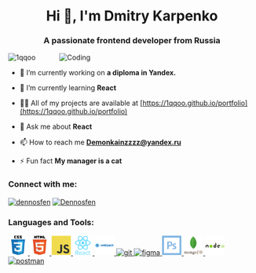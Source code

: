 <h1 align="center">Hi 👋, I'm Dmitry Karpenko</h1>
<h3 align="center">A passionate frontend developer from Russia</h3>
<img align="right" alt="Coding" width="400" src="https://media.tenor.com/LSDeBe2JAfoAAAAC/cat-coding.gif"

<p align="left"> <img src="https://komarev.com/ghpvc/?username=1qqoo&label=Profile%20views&color=0e75b6&style=flat" alt="1qqoo" /> </p>

- 🔭 I’m currently working on **a diploma in Yandex.**

- 🌱 I’m currently learning **React**

- 👨‍💻 All of my projects are available at [https://1qqoo.github.io/portfolio](https://1qqoo.github.io/portfolio)

- 💬 Ask me about **React**

- 📫 How to reach me **Demonkainzzzz@yandex.ru**

- ⚡ Fun fact **My manager is a cat**

<h3 align="left">Connect with me:</h3>
<p align="left">
<a href="https://instagram.com/dennosfen" target="_blank"><img align="center" src="https://raw.githubusercontent.com/rahuldkjain/github-profile-readme-generator/master/src/images/icons/Social/instagram.svg" alt="dennosfen" height="30" width="40" /></a>
<a href="https://t.me/Dennosfen" target="_blank"><img align="center" src="https://cdn.worldvectorlogo.com/logos/telegram-1.svg" alt="Dennosfen" height="30" width="30" /></a>
</p>

<h3 align="left">Languages and Tools:</h3>
<p align="left"> <a href="https://www.w3schools.com/css/" target="_blank" rel="noreferrer"> <img src="https://raw.githubusercontent.com/devicons/devicon/master/icons/css3/css3-original-wordmark.svg" alt="css3" width="40" height="40"/> <a href="https://www.w3.org/html/" target="_blank" rel="noreferrer"> <img src="https://raw.githubusercontent.com/devicons/devicon/master/icons/html5/html5-original-wordmark.svg" alt="html5" width="40" height="40"/> </a> <a href="https://developer.mozilla.org/en-US/docs/Web/JavaScript" target="_blank" rel="noreferrer"> <img src="https://raw.githubusercontent.com/devicons/devicon/master/icons/javascript/javascript-original.svg" alt="javascript" width="40" height="40"/> </a> <a href="https://reactjs.org/" target="_blank" rel="noreferrer"> <img src="https://raw.githubusercontent.com/devicons/devicon/master/icons/react/react-original-wordmark.svg" alt="react" width="40" height="40"/> </a> <a href="https://webpack.js.org" target="_blank" rel="noreferrer"> <img src="https://raw.githubusercontent.com/devicons/devicon/d00d0969292a6569d45b06d3f350f463a0107b0d/icons/webpack/webpack-original-wordmark.svg" alt="webpack" width="40" height="40"/> </a> <a href="https://git-scm.com/" target="_blank" rel="noreferrer"> <img src="https://www.vectorlogo.zone/logos/git-scm/git-scm-icon.svg" alt="git" width="40" height="40"/> </a>  <a href="https://www.figma.com/" target="_blank" rel="noreferrer"> <img src="https://www.vectorlogo.zone/logos/figma/figma-icon.svg" alt="figma" width="40" height="40"/> </a> <a href="https://www.photoshop.com/en" target="_blank" rel="noreferrer"> <img src="https://raw.githubusercontent.com/devicons/devicon/master/icons/photoshop/photoshop-line.svg" alt="photoshop" width="40" height="40"/> </a> <a href="https://www.mongodb.com/" target="_blank" rel="noreferrer"> <img src="https://raw.githubusercontent.com/devicons/devicon/master/icons/mongodb/mongodb-original-wordmark.svg" alt="mongodb" width="40" height="40"/> </a> <a href="https://nodejs.org" target="_blank" rel="noreferrer"> <img src="https://raw.githubusercontent.com/devicons/devicon/master/icons/nodejs/nodejs-original-wordmark.svg" alt="nodejs" width="40" height="40"/> </a> <a href="https://postman.com" target="_blank" rel="noreferrer"> <img src="https://www.vectorlogo.zone/logos/getpostman/getpostman-icon.svg" alt="postman" width="40" height="40"/> </a>  </p>

<p>
    <img src="https://www.codewars.com/users/DmitryKarp/badges/large" alt="" data-canonical-src="https://www.codewars.com/users/DmitryKarp/badges/large" style="max-width: 100%;">
  <img src="https://www.codewars.com/users/DmitryKarp" alt="" data-canonical-src="https://www.codewars.com/users/DmitryKarp/badges/large" style="max-width: 100%;">
</p>
